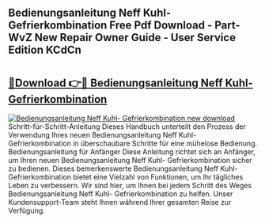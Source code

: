 ## Bedienungsanleitung Neff Kuhl- Gefrierkombination Free Pdf Download - Part-WvZ New Repair Owner Guide - User Service Edition KCdCn

# <h2><a href="http://df2hp7.blite.top/?on=Bedienungsanleitung+Neff+Kuhl-+Gefrierkombination">🔗Download 👉🔴 Bedienungsanleitung Neff Kuhl- Gefrierkombination</a></h2>

[![Bedienungsanleitung Neff Kuhl- Gefrierkombination new download](https://i.imgur.com/lujVjoI.png)](http://df2hp7.blite.top/?on=Bedienungsanleitung+Neff+Kuhl-+Gefrierkombination)
Schritt-für-Schritt-Anleitung Dieses Handbuch unterteilt den Prozess der Verwendung Ihres neuen Bedienungsanleitung Neff Kuhl- Gefrierkombination in überschaubare Schritte für eine mühelose Bedienung. Bedienungsanleitung für Anfänger Diese Anleitung richtet sich an Anfänger, um Ihren neuen Bedienungsanleitung Neff Kuhl- Gefrierkombination sicher zu bedienen. Dieses bemerkenswerte Bedienungsanleitung Neff Kuhl- Gefrierkombination bietet eine Vielzahl von Funktionen, um Ihr tägliches Leben zu verbessern. Wir sind hier, um Ihnen bei jedem Schritt des Weges Bedienungsanleitung Neff Kuhl- Gefrierkombination zu helfen. Unser Kundensupport-Team steht Ihnen während Ihrer gesamten Reise zur Verfügung.
